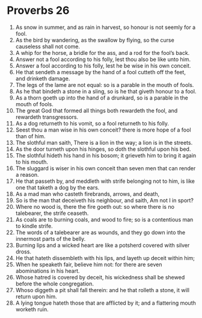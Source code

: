 ﻿# Proverbs 26
1. As snow in summer, and as rain in harvest, so honour is not seemly for a fool. 
2. As the bird by wandering, as the swallow by flying, so the curse causeless shall not come. 
3. A whip for the horse, a bridle for the ass, and a rod for the fool’s back. 
4. Answer not a fool according to his folly, lest thou also be like unto him. 
5. Answer a fool according to his folly, lest he be wise in his own conceit. 
6. He that sendeth a message by the hand of a fool cutteth off the feet, and drinketh damage. 
7. The legs of the lame are not equal: so is a parable in the mouth of fools. 
8. As he that bindeth a stone in a sling, so is he that giveth honour to a fool. 
9. As a thorn goeth up into the hand of a drunkard, so is a parable in the mouth of fools. 
10. The great God that formed all things both rewardeth the fool, and rewardeth transgressors. 
11. As a dog returneth to his vomit, so a fool returneth to his folly. 
12. Seest thou a man wise in his own conceit? there is more hope of a fool than of him. 
13. The slothful man saith, There is a lion in the way; a lion is in the streets. 
14. As the door turneth upon his hinges, so doth the slothful upon his bed. 
15. The slothful hideth his hand in his bosom; it grieveth him to bring it again to his mouth. 
16. The sluggard is wiser in his own conceit than seven men that can render a reason. 
17. He that passeth by, and meddleth with strife belonging not to him, is like one that taketh a dog by the ears. 
18. As a mad man who casteth firebrands, arrows, and death, 
19. So is the man that deceiveth his neighbour, and saith, Am not I in sport? 
20. Where no wood is, there the fire goeth out: so where there is no talebearer, the strife ceaseth. 
21. As coals are to burning coals, and wood to fire; so is a contentious man to kindle strife. 
22. The words of a talebearer are as wounds, and they go down into the innermost parts of the belly. 
23. Burning lips and a wicked heart are like a potsherd covered with silver dross. 
24. He that hateth dissembleth with his lips, and layeth up deceit within him; 
25. When he speaketh fair, believe him not: for there are seven abominations in his heart. 
26. Whose hatred is covered by deceit, his wickedness shall be shewed before the whole congregation. 
27. Whoso diggeth a pit shall fall therein: and he that rolleth a stone, it will return upon him. 
28. A lying tongue hateth those that are afflicted by it; and a flattering mouth worketh ruin. 
